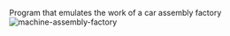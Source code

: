 Program that emulates the work of a car assembly factory
![machine-assembly-factory](https://github.com/toa256/machine-assembly-factory/assets/58893607/85642dba-ac0d-4b8e-ae38-e87e0e7c277f)
